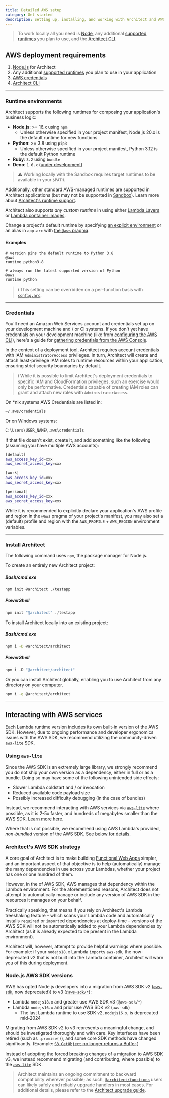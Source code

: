 ```yaml
---
title: Detailed AWS setup
category: Get started
description: Setting up, installing, and working with Architect and AWS.
---
```


> To work locally all you need is [Node](https://nodejs.org), any additional [supported runtimes](#runtime-environments) you plan to use, and the [Architect CLI](#install-architect).

## AWS deployment requirements

1. [Node.js](https://nodejs.org) for Architect
2. Any additional [supported runtimes](#runtime-environments) you plan to use in your application
3. [AWS credentials](#credentials)
4. [Architect CLI](#install-architect)

---

### Runtime environments

Architect supports the following runtimes for composing your application's business logic:

- **Node.js**: >= 16.x using `npm`
  - Unless otherwise specified in your project manifest, Node.js 20.x is the default runtime for new functions
- **Python**: >= 3.8 using `pip3`
  - Unless otherwise specified in your project manifest, Python 3.12 is the default Python runtime
- **Ruby**: `3.2` using `bundle`
- **Deno**: `1.6.x` ([under development](../reference/runtime-helpers/deno))

> ⚠️ Working locally with the Sandbox requires target runtimes to be available in your `$PATH`.

Additionally, other standard AWS-managed runtimes are supported in Architect applications (but may not be supported in [Sandbox](../reference/cli/sandbox)). Learn more about [Architect's runtime support](/docs/en/get-started/runtime-support).

Architect also supports _any custom runtime_ in using either [Lambda Layers](https://docs.aws.amazon.com/lambda/latest/dg/configuration-layers.html) or [Lambda container images](https://docs.aws.amazon.com/lambda/latest/dg/images-create.html).

Change a project's default runtime by specifying [an explicit environment](https://docs.aws.amazon.com/lambda/latest/dg/lambda-runtimes.html) or an alias in `app.arc` with [the `@aws` pragma](../reference/project-manifest/aws).

#### Examples

```arc
# version pins the default runtime to Python 3.8
@aws
runtime python3.8
```

```arc
# always run the latest supported version of Python
@aws
runtime python
```

> ℹ️ This setting can be overridden on a per-function basis with [`config.arc`](../reference/configuration/function-config).

---

### Credentials

You'll need an Amazon Web Services account and credentials set up on your development machine and / or CI systems. If you don't yet have credentials on your development machine (like from [configuring the AWS CLI](https://docs.aws.amazon.com/cli/latest/userguide/cli-chap-welcome.html)), here's a guide for [gathering credentials from the AWS Console](../guides/developer-experience/create-aws-credentials).

In the context of a deployment tool, Architect requires account credentials with IAM `AdministratorAccess` privileges. In turn, Architect will create and attach least-privilege IAM roles to runtime resources within your application, ensuring strict security boundaries by default.

> ℹ️ While it is possible to limit Architect's deployment credentials to specific IAM and CloudFormation privileges, such an exercise would only be performative. Credentials capable of creating IAM roles can grant and attach new roles with `AdministratorAccess`.

On \*nix systems AWS Credentials are listed in:

```bash
~/.aws/credentials
```

Or on Windows systems:

```bash
C:\Users\USER_NAME\.aws\credentials
```

If that file doesn't exist, create it, and add something like the following (assuming you have multiple AWS accounts):

```bash
[default]
aws_access_key_id=xxx
aws_secret_access_key=xxx

[work]
aws_access_key_id=xxx
aws_secret_access_key=xxx

[personal]
aws_access_key_id=xxx
aws_secret_access_key=xxx
```

While it is recommended to explicitly declare your application's AWS profile and region in the `@aws` pragma of your project's manifest, you may also set a (default) profile and region with the `AWS_PROFILE` + `AWS_REGION` environment variables.

---

### Install Architect

The following command uses `npm`, the package manager for Node.js.

To create an entirely new Architect project:

<arc-viewer default-tab=bash>
<div slot=contents>
<arc-tab label=bash>
<h5>Bash/cmd.exe</h5>
<div slot=content>

```bash
npm init @architect ./testapp
```
</div>
</arc-tab>

<arc-tab label=PowerShell>
<h5>PowerShell</h5>
<div slot=content>

```powershell
npm init "@architect" ./testapp
```
</div>
</arc-tab>
</div>
</arc-viewer>

To install Architect locally into an existing project:

<arc-viewer default-tab=bash>
<div slot=contents>
<arc-tab label=bash>
<h5>Bash/cmd.exe</h5>
<div slot=content>

```bash
npm i -D @architect/architect
```
</div>
</arc-tab>

<arc-tab label=PowerShell>
<h5>PowerShell</h5>
<div slot=content>

```powershell
npm i -D "@architect/architect"
```
</div>
</arc-tab>
</div>
</arc-viewer>

Or you can install Architect globally, enabling you to use Architect from any directory on your computer.

```bash
npm i -g @architect/architect
```

---

## Interacting with AWS services

Each Lambda runtime version includes its own built-in version of the AWS SDK. However, due to ongoing performance and developer ergonomics issues with the AWS SDK, we recommend utilizing the community-driven [`aws-lite`](https://aws-lite.org) SDK.


### Using `aws-lite`

Since the AWS SDK is an extremely large library, we strongly recommend you do not ship your own version as a dependency, either in full or as a bundle. Doing so may have some of the following unintended side effects:

- Slower Lambda coldstart and / or invocation
- Reduced available code payload size
- Possibly increased difficulty debugging (in the case of bundles)

Instead, we recommend interacting with AWS services via [`aws-lite`](https://aws-lite.org) where possible, as it is 2-5x faster, and hundreds of megabytes smaller than the AWS SDK. [Learn more here](https://aws-lite.org/performance).

Where that is not possible, we recommend using AWS Lambda's provided, *non-bundled* version of the AWS SDK. See [below for details](#node.js-aws-sdk-versions).


### Architect's AWS SDK strategy

A core goal of Architect is to make building [Functional Web Apps](https://fwa.dev) simpler, and an important aspect of that objective is to help (automatically) manage the many dependencies in use across your Lambdas, whether your project has one or one hundred of them.

However, in the of AWS SDK, AWS manages that dependency within the Lambda environment. For the aforementioned reasons, Architect does not attempt to automatically manage or include any version of AWS SDK in the resources it manages on your behalf.

Practically speaking, that means if you rely on Architect's Lambda treeshaking feature – which scans your Lambda code and automatically installs `require`d or `import`ed dependencies at deploy-time – versions of the AWS SDK will not be automatically added to your Lambda dependencies by Architect (as it is already expected to be present in the Lambda environment).

Architect will, however, attempt to provide helpful warnings where possible. For example: if your `nodejs18.x` Lambda `import`s `aws-sdk`, the now-deprecated v2 that is not built into the Lambda container, Architect will warn you of this during deployment.


### Node.js AWS SDK versions

AWS has opted Node.js developers into a migration from AWS SDK v2 ([`aws-sdk`](https://www.npmjs.com/package/aws-sdk), now deprecated)) to v3 ([`@aws-sdk/*`](https://github.com/aws/aws-sdk-js-v3)):

- Lambda `nodejs18.x` and greater use AWS SDK v3 (`@aws-sdk/*`)
- Lambda `nodejs16.x` and prior use AWS SDK v2 (`aws-sdk`)
  - The last Lambda runtime to use SDK v2, `nodejs16.x`, is deprecated mid-2024

Migrating from AWS SDK v2 to v3 represents a meaningful change, and should be investigated thoroughly and with care. Key interfaces have been retired (such as `.promise()`), and some core SDK methods have changed significantly. (Example: [`S3.GetObject` no longer returns a Buffer](https://github.com/aws/aws-sdk-js-v3/issues/1877).)

Instead of adopting the forced breaking changes of a migration to AWS SDK v3, we instead recommend migrating (and contributing, where possible) to the [`aws-lite`](https://aws-lite.org) SDK.

> Architect maintains an ongoing commitment to backward compatibility wherever possible; as such, [`@architect/functions`](/docs/en/reference/runtime-helpers/node.js#%40architect%2Ffunctions) users can likely safely and reliably upgrade handlers in most cases. For additional details, please refer to the [Architect upgrade guide](/docs/en/about/upgrade-guide).
